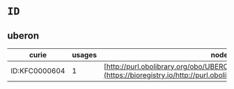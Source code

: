 # `ID`

## uberon

| curie         |   usages | nodes                                                                                                                 |
|---------------|----------|-----------------------------------------------------------------------------------------------------------------------|
| ID:KFC0000604 |        1 | [http://purl.obolibrary.org/obo/UBERON:0011605](https://bioregistry.io/http://purl.obolibrary.org/obo/UBERON:0011605) |
